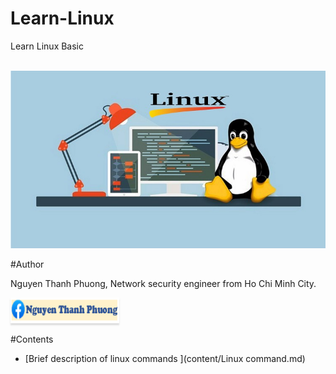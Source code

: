 # Learn-Linux
Learn Linux Basic

<p align="center">
    <br/>
    <a href="https://github.com/phuonguno98/Learn-Linux">	
        <img src="img/linux-cover.jpg" alt="Learn Linux Basic">
    </a>
</p>

#Author

Nguyen Thanh Phuong, Network security engineer from Ho Chi Minh City.

<a href="https://www.facebook.com/phuonguno.vn" target="_blank"><img src="img/facebook-link.PNG" alt="Nguyen Thanh Phuong" style="height: 41px !important;width: 174px !important;box-shadow: 0px 3px 2px 0px rgba(190, 190, 190, 0.5) !important;-webkit-box-shadow: 0px 3px 2px 0px rgba(190, 190, 190, 0.5) !important;" ></a>

#Contents

* [Brief description of linux commands ](content/Linux command.md)